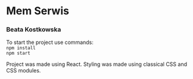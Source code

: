 # Mem Serwis
### Beata Kostkowska

To start the project use commands:\
`npm install`\
`npm start`

Project was made using React.
Styling was made using classical CSS and CSS modules.
